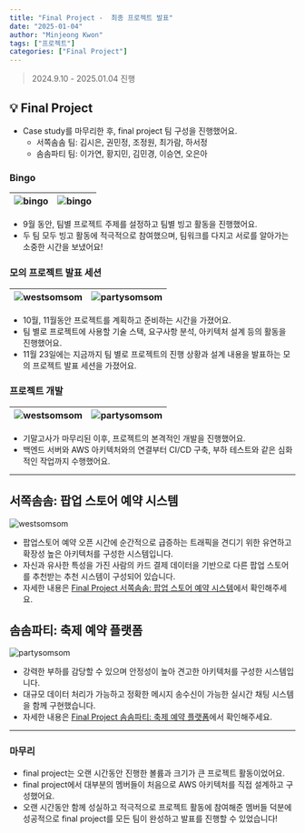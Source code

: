 ```yaml
---
title: "Final Project -  최종 프로젝트 발표"
date: "2025-01-04"
author: "Minjeong Kwon"
tags: ["프로젝트"]
categories: ["Final Project"]
---
```


> 2024.9.10 - 2025.01.04 진행

## 💡 Final Project

- Case study를 마무리한 후, final project 팀 구성을 진행했어요.
  - 서쪽솜솜 팀: 김시은, 권민정, 조정원, 최가람, 하서정
  - 솜솜파티 팀: 이가연, 황지민, 김민경, 이승연, 오은아

### Bingo

![bingo](/2nd/final_proj/bingo.png) | ![bingo](/2nd/final_proj/bingo_1.png)
---|---|

- 9월 동안, 팀별 프로젝트 주제를 설정하고 팀별 빙고 활동을 진행했어요.
- 두 팀 모두 빙고 활동에 적극적으로 참여했으며, 팀워크를 다지고 서로를 알아가는 소중한 시간을 보냈어요!

### 모의 프로젝트 발표 세션

![westsomsom](/2nd/final_proj/westsomsom.png) | ![partysomsom](/2nd/final_proj/partysomsom.png)
---|---|

- 10월, 11월동안 프로젝트를 계획하고 준비하는 시간을 가졌어요.
- 팀 별로 프로젝트에 사용할 기술 스택, 요구사항 분석, 아키텍처 설계 등의 활동을 진행했어요.
- 11월 23일에는 지금까지 팀 별로 프로젝트의 진행 상황과 설계 내용을 발표하는 모의 프로젝트 발표 세션을 가졌어요.

### 프로젝트 개발

![westsomsom](/2nd/final_proj/westsomsom_1.png) | ![partysomsom](/2nd/final_proj/partysomsom_1.png)
---|---|

- 기말고사가 마무리된 이후, 프로젝트의 본격적인 개발을 진행했어요.
- 백엔드 서버와 AWS 아키텍처와의 연결부터 CI/CD 구축, 부하 테스트와 같은 심화적인 작업까지 수행했어요.

---

## 서쪽솜솜: 팝업 스토어 예약 시스템

![westsomsom](/2nd/final_proj/westsomsom_2.png)

- 팝업스토어 예약 오픈 시간에 순간적으로 급증하는 트래픽을 견디기 위한 유연하고 확장성 높은 아키텍처를 구성한 시스템입니다.
- 자신과 유사한 특성을 가진 사람의 카드 결제 데이터을 기반으로 다른 팝업 스토어를 추천받는 추천 시스템이 구성되어 있습니다.
- 자세한 내용은 [Final Project 서쪽솜솜: 팝업 스토어 예약 시스템](https://ddwu-aws-cloud-club.github.io/post/post-6-final-proj-west-somsom/)에서 확인해주세요.

## 솜솜파티: 축제 예약 플랫폼

![partysomsom](/2nd/final_proj/partysomsom_2.png)

- 강력한 부하를 감당할 수 있으며 안정성이 높아 견고한 아키텍처를 구성한 시스템입니다.
- 대규모 데이터 처리가 가능하고 정확한 메시지 송수신이 가능한 실시간 채팅 시스템을 함께 구현했습니다.
- 자세한 내용은 [Final Project 솜솜파티: 축제 예약 플랫폼](https://ddwu-aws-cloud-club.github.io/post/post-6-final-proj-party-somsom/)에서 확인해주세요.

---

### 마무리

- final project는 오랜 시간동안 진행한 볼륨과 크기가 큰 프로젝트 활동이었어요.
- final project에서 대부분의 멤버들이 처음으로 AWS 아키텍처를 직접 설계하고 구성했어요.
- 오랜 시간동안 함께 성실하고 적극적으로 프로젝트 활동에 참여해준 멤버들 덕분에 성공적으로 final project를 모든 팀이 완성하고 발표를 진행할 수 있었습니다!
